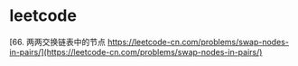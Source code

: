 # leetcode
[66. 两两交换链表中的节点 https://leetcode-cn.com/problems/swap-nodes-in-pairs/](https://leetcode-cn.com/problems/swap-nodes-in-pairs/)